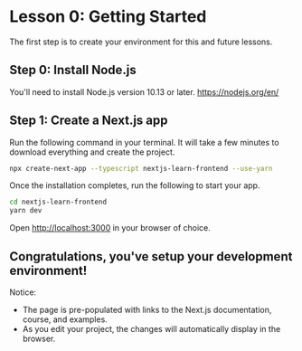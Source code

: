 # Lesson 0: Getting Started

The first step is to create your environment for this and future lessons.

## Step 0: Install Node.js

You'll need to install Node.js version 10.13 or later.
<https://nodejs.org/en/>

## Step 1: Create a Next.js app

Run the following command in your terminal. It will take a few minutes to download everything and create the project.

```sh
npx create-next-app --typescript nextjs-learn-frontend --use-yarn
```

Once the installation completes, run the following to start your app.

```sh
cd nextjs-learn-frontend
yarn dev
```

Open <http://localhost:3000> in your browser of choice.

## Congratulations, you've setup your development environment!

Notice:

- The page is pre-populated with links to the Next.js documentation, course, and examples.
- As you edit your project, the changes will automatically display in the browser.
